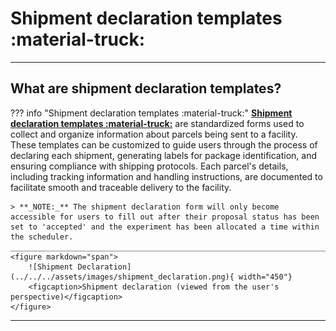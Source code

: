 # Shipment declaration templates :material-truck:

_____________________________________________________________________________________________________

## What are shipment declaration templates?

??? info "Shipment declaration templates :material-truck:" 
    [**Shipment declaration templates :material-truck:**](shipment_template.md) are standardized forms used to collect and organize information about parcels being sent to a facility. These templates can be customized to guide users through the process of declaring each shipment, generating labels for package identification, and ensuring compliance with shipping protocols. Each parcel's details, including tracking information and handling instructions, are documented to facilitate smooth and traceable delivery to the facility.

    > **_NOTE:_** The shipment declaration form will only become accessible for users to fill out after their proposal status has been set to 'accepted' and the experiment has been allocated a time within the scheduler.
    ______________________________________________________________________________________
    <figure markdown="span">  
        ![Shipment Declaration](../../../assets/images/shipment_declaration.png){ width="450"}
        <figcaption>Shipment declaration (viewed from the user's perspective)</figcaption>
    </figure>

_____________________________________________________________________________________________________
